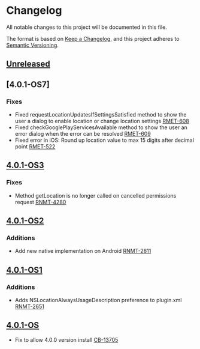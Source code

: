 # Changelog
All notable changes to this project will be documented in this file.

The format is based on [Keep a Changelog](https://keepachangelog.com/en/1.0.0/),
and this project adheres to [Semantic Versioning](https://semver.org/spec/v2.0.0.html).

## [Unreleased]

## [4.0.1-OS7]
### Fixes
- Fixed requestLocationUpdatesIfSettingsSatisfied method to show the user a dialog to enable location or change location settings [RMET-608](https://outsystemsrd.atlassian.net/browse/RMET-608)
- Fixed checkGooglePlayServicesAvailable method to show the user an error dialog when the error can be resolved [RMET-609](https://outsystemsrd.atlassian.net/browse/RMET-609)
- Fixed error in iOS: Round up location value to max 15 digits after decimal point [RMET-522](https://outsystemsrd.atlassian.net/browse/RMET-522)

## [4.0.1-OS3]
### Fixes
- Method getLocation is no longer called on cancelled permissions request [RNMT-4280](https://outsystemsrd.atlassian.net/browse/RNMT-4280)

## [4.0.1-OS2]

### Additions

- Add new native implementation on Android [RNMT-2811](https://outsystemsrd.atlassian.net/browse/RNMT-2811)

## [4.0.1-OS1]

### Additions
- Adds NSLocationAlwaysUsageDescription preference to plugin.xml [RNMT-2651](https://outsystemsrd.atlassian.net/browse/RNMT-2651)

## [4.0.1-OS]
- Fix to allow 4.0.0 version install [CB-13705](https://issues.apache.org/jira/browse/CB-13705)

[Unreleased]: https://github.com/OutSystems/cordova-plugin-geolocation/compare/4.0.1-OS...HEAD
[4.0.1-OS3]: https://github.com/OutSystems/cordova-plugin-geolocation/compare/4.0.1-OS2...4.0.1-OS3
[4.0.1-OS2]: https://github.com/OutSystems/cordova-plugin-geolocation/compare/4.0.1-OS1...4.0.1-OS2
[4.0.1-OS1]: https://github.com/OutSystems/cordova-plugin-geolocation/compare/4.0.1-OS...4.0.1-OS1
[4.0.1-OS]: https://github.com/OutSystems/cordova-plugin-geolocation/compare/4.0.1...4.0.1-OS